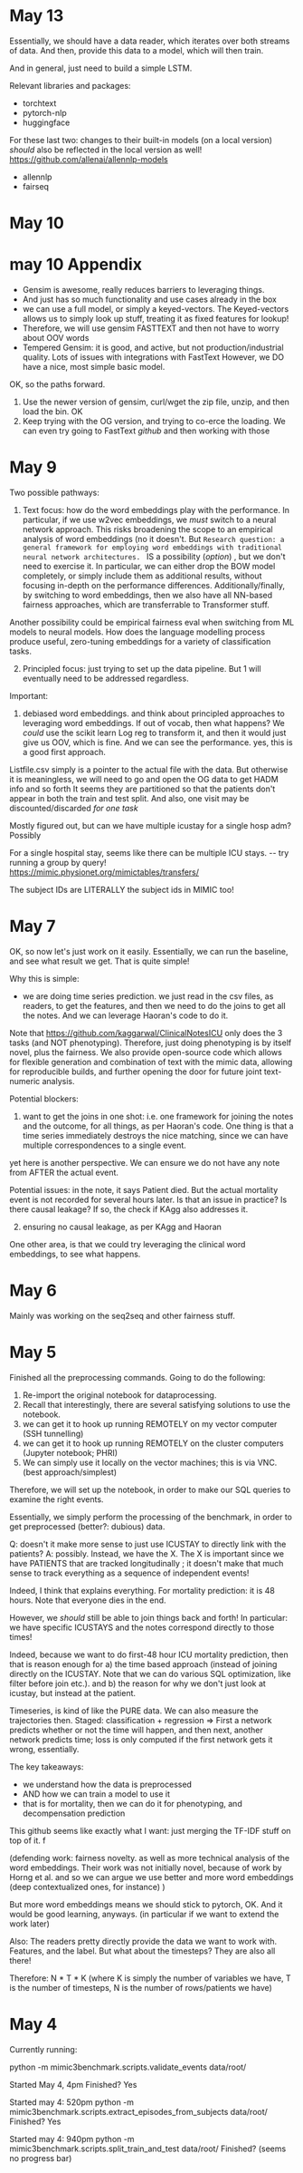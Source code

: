 # May 13
Essentially, we should have a data reader, which iterates over both streams of data. And then, provide this data to a model, which will then train.

And in general, just need to build a simple LSTM.

Relevant libraries and packages:
- torchtext
- pytorch-nlp
- huggingface

For these last two: changes to their built-in models (on a local version) *should* also be reflected in the local version as well! 
https://github.com/allenai/allennlp-models
- allennlp
- fairseq 

# May 10

# may 10 Appendix 
- Gensim is awesome, really reduces barriers to leveraging things. 
- And just has so much functionality and use cases already in the box
- we can use a full model, or simply a keyed-vectors. The Keyed-vectors allows us to simply look up stuff, treating it as fixed features for lookup!
- Therefore, we will use gensim FASTTEXT and then not have to worry about OOV words
- Tempered Gensim: it is good, and active, but not production/industrial quality. Lots of issues with integrations with FastText
However, we DO have a nice, most simple basic model. 

OK, so the paths forward. 
1. Use the newer version of gensim, curl/wget the zip file, unzip, and then load the bin. OK
2. Keep trying with the OG version, and trying to co-erce the loading. We can even try going to FastText *github* and then working with those

# May 9
Two possible pathways:
1. Text focus: how do the word embeddings play with the performance. In particular, if we use w2vec embeddings, we *must* switch to a neural network approach. This risks broadening the scope to an empirical analysis of word embeddings (no it doesn't. But `Research question: a general framework for employing word embeddings with traditional neural network architectures. ` IS a possibility (_option_) , but we don't need to exercise it. In particular, we can either drop the BOW model completely, or simply include them as additional results, without focusing in-depth on the performance differences. Additionally/finally, by switching to word embeddings, then we also have all NN-based fairness approaches, which are transferrable to Transformer stuff. 

Another possibility could be empirical fairness eval when switching from ML models to neural models. How does the language modelling process produce useful, zero-tuning embeddings for a variety of classification tasks. 

2. Principled focus: just trying to set up the data pipeline. But 1 will eventually need to be addressed regardless. 

Important:
1. debiased word embeddings. 
and think about principled approaches to leveraging word embeddings. If out of vocab, then what happens? We _could_ use the scikit learn Log reg to transform it, and then it would just give us OOV, which is fine. And we can see the performance. yes, this is a good first approach. 

Listfile.csv simply is a pointer to the actual file with the data. But otherwise it is meaningless, we will need to go and open the OG data to get HADM info and so forth
It seems they are partitioned so that the patients don't appear in both the train and test split. And also, one visit may be discounted/discarded *for one task*

Mostly figured out, but can we have multiple icustay for a single hosp adm? Possibly

For a single hospital stay, seems like there can be multiple ICU stays. -- try running a group by query!
https://mimic.physionet.org/mimictables/transfers/

The subject IDs are LITERALLY the subject ids in MIMIC too!

# May 7
OK, so now let's just work on it easily. Essentially, we can run the baseline, and see what result we get. That is quite simple! 

Why this is simple:
- we are doing time series prediction. we just read in the csv files, as readers, to get the features, and then we need to do the joins to get all the notes. And we can leverage Haoran's code to do it.

Note that https://github.com/kaggarwal/ClinicalNotesICU only does the 3 tasks (and NOT phenotyping). Therefore, just doing phenotyping is by itself novel, plus the fairness.  We also provide open-source code which allows for flexible generation and combination of text with the mimic data, allowing for reproducible builds, and further opening the door for future joint text-numeric analysis. 

Potential blockers:
1. want to get the joins in one shot: i.e. one framework for joining the notes and the outcome, for all things, as per Haoran's code. One thing is that a time series immediately destroys the nice matching, since we can have multiple correspondences to a single event. 

yet here is another perspective. We can ensure we do not have any note from AFTER the actual event.

Potential issues: in the note, it says Patient died. 
But the actual mortality event is not recorded for several hours later. 
Is that an issue in practice? Is there causal leakage? If so, the check if KAgg also addresses it.

2. ensuring no causal leakage, as per KAgg and Haoran 

One other area, is that we could try leveraging the clinical word embeddings, to see what happens. 

# May 6 
Mainly was working on the seq2seq and other fairness stuff. 

# May 5 
Finished all the preprocessing commands. Going to do the following:
1. Re-import the original notebook for dataprocessing.
2. Recall that interestingly, there are several satisfying solutions to use the notebook.
  1. we can get it to hook up running REMOTELY on my vector computer (SSH tunnelling)
  2. we can get it to hook up running REMOTELY on the cluster computers (Jupyter notebook; PHRI)
  3. We can simply use it locally on the vector machines; this is via VNC. (best approach/simplest)

Therefore, we will set up the notebook, in order to make our SQL queries to examine the right events.

Essentially, we simply perform the processing of the benchmark, in order to get preprocessed (better?: dubious) data. 

Q: doesn't it make more sense to just use ICUSTAY to directly link with the patients?
A: possibly. Instead, we have the X. The X is important since we have PATIENTS that are tracked longitudinally ; it doesn't make that much sense to track everything as a sequence of independent events!

Indeed, I think that explains everything. For mortality prediction: it is 48 hours. Note that everyone dies in the end. 

However, we *should* still be able to join things back and forth! In particular: we have specific ICUSTAYS and the notes correspond directly to those times! 

Indeed, because we want to do first-48 hour ICU mortality prediction, then that is reason enough for a) the time based approach (instead of joining directly on the ICUSTAY. Note that we can do various SQL optimization, like filter before join etc.). and b) the reason for why we don't just look at icustay, but instead at the patient. 


Timeseries, is kind of like the PURE data. We can also measure the trajectories then. 
Staged: classification + regression => First a network predicts whether or not the time will happen, and then next, another network predicts time; loss is only computed if the first network gets it wrong, essentially. 

The key takeaways:
- we understand how the data is preprocessed
- AND how we can train a model to use it
- that is for mortality, then we can do it for phenotyping, and decompensation prediction 

This github seems like exactly what I want: just merging the TF-IDF stuff on top of it. 
f

(defending work: fairness novelty. as well as more technical analysis of the word embeddings. Their work was not initially novel, because of work by Horng et al. and so we can argue we use better and more word embeddings (deep contextualized ones, for instance) )

But more word embeddings means we should stick to pytorch, OK.
And it would be good learning, anyways. (in particular if we want to extend the work later)

Also:
The readers pretty directly provide the data we want to work with. Features, and the label. 
But what about the timesteps? They are also all there! 

Therefore: 
N * T * K (where K is simply the number of variables we have, T is the number of timesteps, N is the number of rows/patients we have)

# May 4

Currently running:

python -m mimic3benchmark.scripts.validate_events data/root/ 

Started May 4, 4pm
Finished? Yes

Started may 4: 520pm
python -m mimic3benchmark.scripts.extract_episodes_from_subjects data/root/
Finished? Yes

Started may 4: 940pm
python -m mimic3benchmark.scripts.split_train_and_test data/root/
Finished? (seems no progress bar)
